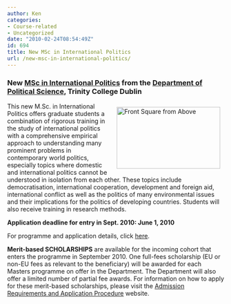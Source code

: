 ```yaml
---
author: Ken
categories:
- Course-related
- Uncategorized
date: "2010-02-24T08:54:49Z"
id: 694
title: New MSc in International Politics
url: /new-msc-in-international-politics/
---
```

### New [MSc in International Politics](http://www.tcd.ie/Political_Science/postgraduate/ipmscindex.php) from the [Department of Political Science](http://www.politics.tcd.ie), Trinity College Dublin

<img class="alignright" style="margin: 10px;" src="http://www.tcd.ie/Political_Science/images/frontsquarefromabove.jpg" alt="Front Square from Above" hspace="10" vspace="10" width="240" height="143" align="right" />

This new M.Sc. in International Politics offers graduate students a combination of rigorous training in the study of international politics with a comprehensive empirical approach to understanding many prominent problems in contemporary world politics, especially topics where domestic and international politics cannot be understood in isolation from each other. These topics include democratisation, international cooperation, development and foreign aid, international conflict as well as the politics of many environmental issues and their implications for the politics of developing countries. Students will also receive training in research methods.

**Application deadline for entry in Sept. 2010: June 1, 2010**

For programme and application details, click [here](http://www.tcd.ie/Political_Science/postgraduate/ipmscindex.php "MSc in International Politics Trinity College Dublin").

**Merit-based SCHOLARSHIPS** are available for the incoming cohort that enters the programme in September 2010. One full-fees scholarship (EU or non-EU fees as relevant to the beneficiary) will be awarded for each Masters programme on offer in the Department. The Department will also offer a limited number of partial fee awards. For information on how to apply for these merit-based scholarships, please visit the [Admission Requirements and Application Procedure](http://www.tcd.ie/Political_Science/postgraduate/mscadmissions.php) website.

